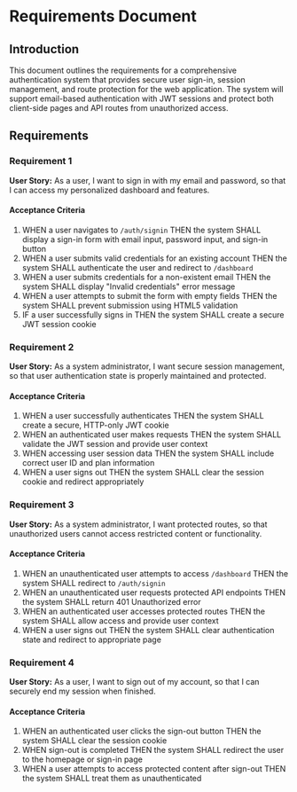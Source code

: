 # Requirements Document

## Introduction

This document outlines the requirements for a comprehensive authentication system that provides secure user sign-in, session management, and route protection for the web application. The system will support email-based authentication with JWT sessions and protect both client-side pages and API routes from unauthorized access.

## Requirements

### Requirement 1

**User Story:** As a user, I want to sign in with my email and password, so that I can access my personalized dashboard and features.

#### Acceptance Criteria

1. WHEN a user navigates to `/auth/signin` THEN the system SHALL display a sign-in form with email input, password input, and sign-in button
2. WHEN a user submits valid credentials for an existing account THEN the system SHALL authenticate the user and redirect to `/dashboard`
3. WHEN a user submits credentials for a non-existent email THEN the system SHALL display "Invalid credentials" error message
4. WHEN a user attempts to submit the form with empty fields THEN the system SHALL prevent submission using HTML5 validation
5. IF a user successfully signs in THEN the system SHALL create a secure JWT session cookie

### Requirement 2

**User Story:** As a system administrator, I want secure session management, so that user authentication state is properly maintained and protected.

#### Acceptance Criteria

1. WHEN a user successfully authenticates THEN the system SHALL create a secure, HTTP-only JWT cookie
2. WHEN an authenticated user makes requests THEN the system SHALL validate the JWT session and provide user context
3. WHEN accessing user session data THEN the system SHALL include correct user ID and plan information
4. WHEN a user signs out THEN the system SHALL clear the session cookie and redirect appropriately

### Requirement 3

**User Story:** As a system administrator, I want protected routes, so that unauthorized users cannot access restricted content or functionality.

#### Acceptance Criteria

1. WHEN an unauthenticated user attempts to access `/dashboard` THEN the system SHALL redirect to `/auth/signin`
2. WHEN an unauthenticated user requests protected API endpoints THEN the system SHALL return 401 Unauthorized error
3. WHEN an authenticated user accesses protected routes THEN the system SHALL allow access and provide user context
4. WHEN a user signs out THEN the system SHALL clear authentication state and redirect to appropriate page

### Requirement 4

**User Story:** As a user, I want to sign out of my account, so that I can securely end my session when finished.

#### Acceptance Criteria

1. WHEN an authenticated user clicks the sign-out button THEN the system SHALL clear the session cookie
2. WHEN sign-out is completed THEN the system SHALL redirect the user to the homepage or sign-in page
3. WHEN a user attempts to access protected content after sign-out THEN the system SHALL treat them as unauthenticated